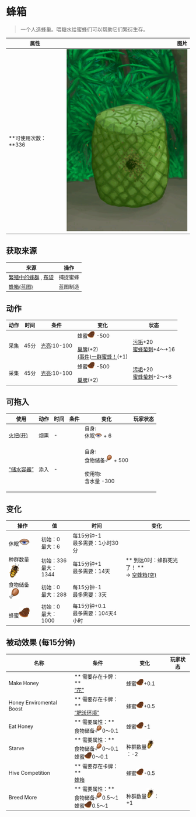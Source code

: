 # 蜂箱  
> 一个人造蜂巢。喂糖水给蜜蜂们可以帮助它们繁衍生存。  
  
  属性  |   图片   
 ----  |  ----:   
 **可使用次数：**336  |  ![](Sprite/SkepBees.png)   
  
## 获取来源  
来源  |  操作  
----  |  ----  
[繁殖中的蜂群](BeeSkepSwarming.md) , [布袋](Sack.md)  |  捕捉蜜蜂  
[蜂箱(蓝图)](Bp_BeeSkep.md)  |  蓝图制造  
## 动作  
动作  |  时间  |  条件  |  变化  |  状态  
----  |  ----  |  ----  |  ----  |  ----  
采集<br>  |  45分  |  [光亮](Light.md):10-100  |  蜂蜜<img decoding="async" src="Sprite/BeeHoneycomb.png" style="width:20px;">  -500<br><br>[巢脾](BeeHoneycomb.md)(+2)<br>[(事件)一群蜜蜂！](Event_BeesSwarming.md)(+1)<br>  |  [污垢](Filth.md)+20<br>[蜜蜂蛰刺](BeeStings.md)+4～+16  
采集<br>  |  45分  |  [光亮](Light.md):10-100  |  蜂蜜<img decoding="async" src="Sprite/BeeHoneycomb.png" style="width:20px;">  -500<br><br>[巢脾](BeeHoneycomb.md)(+2)<br>  |  [污垢](Filth.md)+20<br>[蜜蜂蛰刺](BeeStings.md)+2～+8  
## 可拖入  
使用  |  动作  |  时间  |  条件  |  变化  |  玩家状态  
----  |  ----  |  ----  |  ----  |  ----  |  ----  
[火把(开)](TorchOn.md)  |  烟熏  |  -  |    |  自身:<br>休眠<img decoding="async" src="Sprite/Sleepy.png" style="width:20px;"> + 6<br><br>  |    
[“储水容器”](tag_WaterContainer.md)  |  添入  |  -  |    |  自身:<br>食物储备<img decoding="async" src="Sprite/Hunger.png" style="width:20px;"> + 500<br><br>使用物:<br>含水量  -300<br><br>  |    
## 变化   
操作  |  值  |  时间  |  变化  
----  |  ----  |  ----  |  ----  
休眠<img decoding="async" src="Sprite/Sleepy.png" style="width:30px;">  |  初始：0<br>最大：6  |  每15分钟-1<br>最多需要：1小时30分  |    
种群数量<img decoding="async" src="Sprite/BeeStings.png" style="width:30px;">  |  初始：336<br>最大：1344  |  每15分钟+1<br>最多需要：14天  |  ** 到达0时：蜂群死光了！ **<br>→ [空蜂箱(空)](BeeSkepEmpty.md)  
食物储备<img decoding="async" src="Sprite/Hunger.png" style="width:30px;">  |  初始：0<br>最大：288  |  每15分钟-1<br>最多需要：3天  |    
蜂蜜<img decoding="async" src="Sprite/BeeHoneycomb.png" style="width:30px;">  |  初始：0<br>最大：1000  |  每15分钟+0.1<br>最多需要：104天4小时  |    
## 被动效果 (每15分钟)  
名称  |  条件  |  变化  |  玩家状态  
----  |  ----  |  ----  |  ----  
Make Honey  |  ** 需要存在卡牌：**<br>[“花”](tag_Flower.md)  |  蜂蜜<img decoding="async" src="Sprite/BeeHoneycomb.png" style="width:20px;">+0.1  |    
Honey Enviromental Boost  |  ** 需要存在卡牌：**<br>[“肥沃环境”](tag_EnvFertile.md)  |  蜂蜜<img decoding="async" src="Sprite/BeeHoneycomb.png" style="width:20px;">+0.5  |    
Eat Honey  |  ** 需要属性：**<br>食物储备<img decoding="async" src="Sprite/Hunger.png" style="width:20px;">0～0.1  |  蜂蜜<img decoding="async" src="Sprite/BeeHoneycomb.png" style="width:20px;">-1  |    
Starve  |  ** 需要属性：**<br>食物储备<img decoding="async" src="Sprite/Hunger.png" style="width:20px;">0～0.1<br>蜂蜜<img decoding="async" src="Sprite/BeeHoneycomb.png" style="width:20px;">0～0.1  |  种群数量<img decoding="async" src="Sprite/BeeStings.png" style="width:20px;">：-2  |    
Hive Competition  |  ** 需要存在卡牌：**<br>[蜂箱](BeeSkep.md)  |  蜂蜜<img decoding="async" src="Sprite/BeeHoneycomb.png" style="width:20px;">-0.5  |    
Breed More  |  ** 需要属性：**<br>食物储备<img decoding="async" src="Sprite/Hunger.png" style="width:20px;">0.5～1<br>蜂蜜<img decoding="async" src="Sprite/BeeHoneycomb.png" style="width:20px;">0.5～1  |  种群数量<img decoding="async" src="Sprite/BeeStings.png" style="width:20px;">：+1  |    
